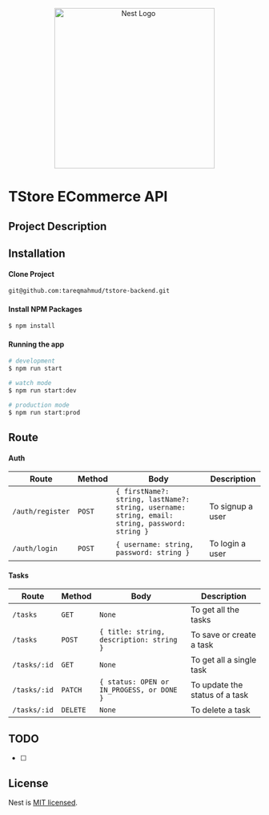 <p align="center">
  <a href="http://nestjs.com/" target="blank"><img src="https://nestjs.com/img/logo_text.svg" width="320" alt="Nest Logo" /></a>
</p>

# TStore ECommerce API

## Project Description


## Installation

#### Clone Project
```bash
git@github.com:tareqmahmud/tstore-backend.git
```

#### Install NPM Packages
```bash
$ npm install
```

#### Running the app

```bash
# development
$ npm run start

# watch mode
$ npm run start:dev

# production mode
$ npm run start:prod
```

## Route

#### Auth
| Route      | Method |  Body |  Description |
| ----------- | ----------- | ----------- | ------------- |
| `/auth/register`      | `POST`       | `{ firstName?: string, lastName?: string, username: string, email: string, password: string }` | To signup a user       |
| `/auth/login`      | `POST`       | `{ username: string, password: string }` | To login a user       |


#### Tasks
| Route      | Method | Body |  Description |
| ----------- | ----------- | ----------- | ---------- |
| `/tasks`      | `GET`       | `None` | To get all the tasks |
| `/tasks`      | `POST`       | ```{ title: string, description: string }``` | To save or create a task |
| `/tasks/:id`      | `GET`       | `None` | To get all a single task |
| `/tasks/:id`      | `PATCH`       | `{ status: OPEN or IN_PROGESS, or DONE }` | To update the status of a task |
| `/tasks/:id`      | `DELETE`       | `None` | To delete a task|


## TODO
- [ ] 


## License

Nest is [MIT licensed](LICENSE).
